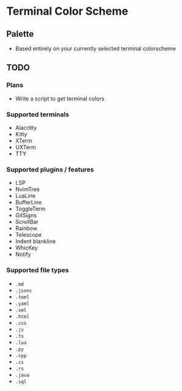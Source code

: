 # Terminal Color Scheme

## Palette

- Based entirely on your currently selected terminal colorscheme

## 

## TODO

### Plans

- Write a script to get terminal colors


### Supported terminals

- Alacritty
- Kitty
- XTerm
- UXTerm
- TTY

### Supported plugins / features

- LSP
- NvimTree
- LuaLine
- BufferLine
- ToggleTerm
- GitSigns
- ScrollBar
- Rainbow
- Telescope
- Indent blankline
- WhicKey
- Notify

### Supported file types

- `.md`
- `.jsonc`
- `.toml`
- `.yaml`
- `.xml`
- `.html`
- `.css`
- `.js`
- `.ts`
- `.lua`
- `.py`
- `.cpp`
- `.cs`
- `.rs`
- `.java`
- `.sql`

